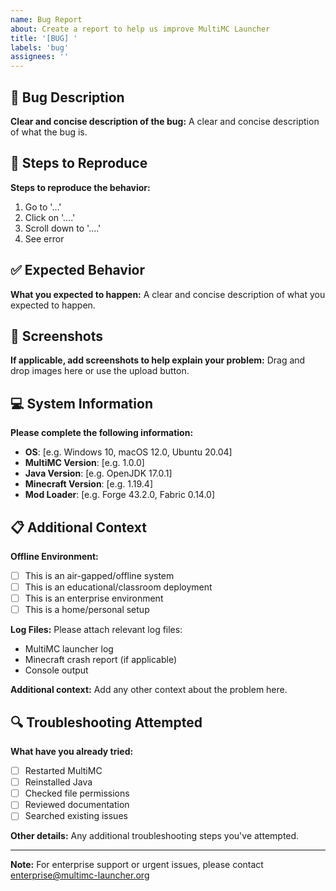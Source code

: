 ```yaml
---
name: Bug Report
about: Create a report to help us improve MultiMC Launcher
title: '[BUG] '
labels: 'bug'
assignees: ''
---
```


## 🐛 Bug Description

**Clear and concise description of the bug:**
A clear and concise description of what the bug is.

## 🔄 Steps to Reproduce

**Steps to reproduce the behavior:**
1. Go to '...'
2. Click on '....'
3. Scroll down to '....'
4. See error

## ✅ Expected Behavior

**What you expected to happen:**
A clear and concise description of what you expected to happen.

## 📸 Screenshots

**If applicable, add screenshots to help explain your problem:**
Drag and drop images here or use the upload button.

## 💻 System Information

**Please complete the following information:**
- **OS**: [e.g. Windows 10, macOS 12.0, Ubuntu 20.04]
- **MultiMC Version**: [e.g. 1.0.0]
- **Java Version**: [e.g. OpenJDK 17.0.1]
- **Minecraft Version**: [e.g. 1.19.4]
- **Mod Loader**: [e.g. Forge 43.2.0, Fabric 0.14.0]

## 📋 Additional Context

**Offline Environment:**
- [ ] This is an air-gapped/offline system
- [ ] This is an educational/classroom deployment
- [ ] This is an enterprise environment
- [ ] This is a home/personal setup

**Log Files:**
Please attach relevant log files:
- MultiMC launcher log
- Minecraft crash report (if applicable)
- Console output

**Additional context:**
Add any other context about the problem here.

## 🔍 Troubleshooting Attempted

**What have you already tried:**
- [ ] Restarted MultiMC
- [ ] Reinstalled Java
- [ ] Checked file permissions
- [ ] Reviewed documentation
- [ ] Searched existing issues

**Other details:**
Any additional troubleshooting steps you've attempted.

---

**Note:** For enterprise support or urgent issues, please contact enterprise@multimc-launcher.org 